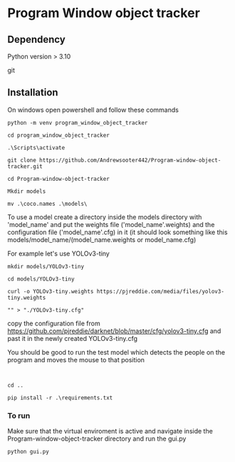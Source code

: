 # Program Window object tracker

## Dependency

Python version > 3.10

git
## Installation
On windows open powershell and follow these commands 
```
python -m venv program_window_object_tracker

cd program_window_object_tracker 

.\Scripts\activate

git clone https://github.com/Andrewsooter442/Program-window-object-tracker.git

cd Program-window-object-tracker

Mkdir models

mv .\coco.names .\models\

```
To use a model create a directory inside the models directory with 'model_name' and put the weights file ('model_name'.weights) and the configuration file ('model_name'.cfg) in it (it should look something like this models/model_name/(model_name.weights or model_name.cfg)


For example let's use YOLOv3-tiny

```
mkdir models/YOLOv3-tiny

cd models/YOLOv3-tiny

curl -o YOLOv3-tiny.weights https://pjreddie.com/media/files/yolov3-tiny.weights

"" > "./YOLOv3-tiny.cfg"

```
copy the configuration file from https://github.com/pjreddie/darknet/blob/master/cfg/yolov3-tiny.cfg and past it in the newly created YOLOv3-tiny.cfg

You should be good to run the test model which detects the people on the program and moves the mouse to that position

```


cd ..

pip install -r .\requirements.txt
```
### To run 
Make sure that the virtual enviroment is active and navigate inside the Program-window-object-tracker directory and run the gui.py

`python gui.py`
